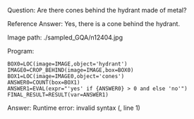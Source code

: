 Question: Are there cones behind the hydrant made of metal?

Reference Answer: Yes, there is a cone behind the hydrant.

Image path: ./sampled_GQA/n12404.jpg

Program:

```
BOX0=LOC(image=IMAGE,object='hydrant')
IMAGE0=CROP_BEHIND(image=IMAGE,box=BOX0)
BOX1=LOC(image=IMAGE0,object='cones')
ANSWER0=COUNT(box=BOX1)
ANSWER1=EVAL(expr="'yes' if {ANSWER0} > 0 and else 'no'")
FINAL_RESULT=RESULT(var=ANSWER1)
```
Answer: Runtime error: invalid syntax (<string>, line 1)

